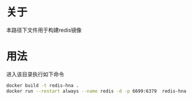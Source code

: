 # 关于
本路径下文件用于构建redis镜像

# 用法
进入该目录执行如下命令
```bash
docker build -t redis-hna .
docker run --restart always --name redis -d -p 6699:6379  redis-hna
```
